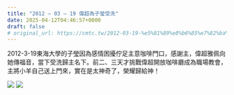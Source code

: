 ```yaml
---
title: "2012 – 03 – 19 偉超為子瑩受洗"
date: 2025-04-12T04:46:57+0800
draft: false
# original_url: https://cmtc.tw/2012-03-19-%e5%81%89%e8%b6%85%e7%82%ba%e5%ad%90%e7%91%a9%e5%8f%97%e6%b4%97
---
```




2012-3-19東海大學的子瑩因為感情困擾佇足主意咖啡門口，感謝主，偉超雅佩向她傳福音，當下受洗歸主名下。前二、三天才挑戰偉超開放咖啡廳成為職場教會，主將小羊自己送上門來，實在是太神奇了，榮耀歸給神！

![](/images/子瑩受洗1.jpg)
![](/images/子瑩受洗2.jpg)